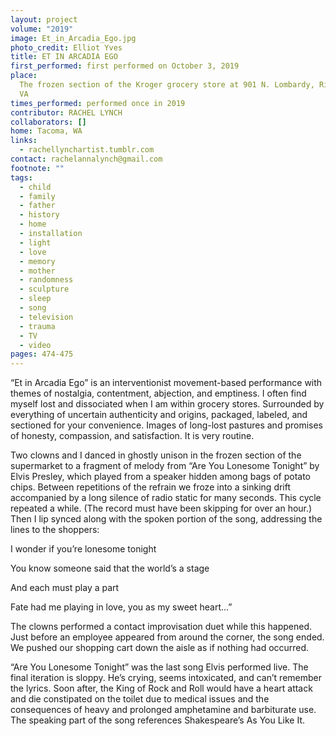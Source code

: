 ```yaml
---
layout: project
volume: "2019"
image: Et_in_Arcadia_Ego.jpg
photo_credit: Elliot Yves
title: ET IN ARCADIA EGO
first_performed: first performed on October 3, 2019
place:
  The frozen section of the Kroger grocery store at 901 N. Lombardy, Richmond,
  VA
times_performed: performed once in 2019
contributor: RACHEL LYNCH
collaborators: []
home: Tacoma, WA
links:
  - rachellynchartist.tumblr.com
contact: rachelannalynch@gmail.com
footnote: ""
tags:
  - child
  - family
  - father
  - history
  - home
  - installation
  - light
  - love
  - memory
  - mother
  - randomness
  - sculpture
  - sleep
  - song
  - television
  - trauma
  - TV
  - video
pages: 474-475
---
```


“Et in Arcadia Ego” is an interventionist movement-based performance with themes of nostalgia, contentment, abjection, and emptiness. I often find myself lost and dissociated when I am within grocery stores. Surrounded by everything of uncertain authenticity and origins, packaged, labeled, and sectioned for your convenience. Images of long-lost pastures and promises of honesty, compassion, and satisfaction. It is very routine.

Two clowns and I danced in ghostly unison in the frozen section of the supermarket to a fragment of melody from “Are You Lonesome Tonight” by Elvis Presley, which played from a speaker hidden among bags of potato chips. Between repetitions of the refrain we froze into a sinking drift accompanied by a long silence of radio static for many seconds. This cycle repeated a while. (The record must have been skipping for over an hour.) Then I lip synced along with the spoken portion of the song, addressing the lines to the shoppers:

I wonder if you’re lonesome tonight

You know someone said that the world’s a stage

And each must play a part

Fate had me playing in love, you as my sweet heart…”

The clowns performed a contact improvisation duet while this happened. Just before an employee appeared from around the corner, the song ended. We pushed our shopping cart down the aisle as if nothing had occurred.

“Are You Lonesome Tonight” was the last song Elvis performed live. The final iteration is sloppy. He’s crying, seems intoxicated, and can’t remember the lyrics. Soon after, the King of Rock and Roll would have a heart attack and die constipated on the toilet due to medical issues and the consequences of heavy and prolonged amphetamine and barbiturate use. The speaking part of the song references Shakespeare’s As You Like It.
